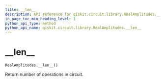 ```yaml
---
title: __len__
description: API reference for qiskit.circuit.library.RealAmplitudes.__len__
in_page_toc_min_heading_level: 1
python_api_type: method
python_api_name: qiskit.circuit.library.RealAmplitudes.__len__
---
```


# \_\_len\_\_

<span id="qiskit.circuit.library.RealAmplitudes.__len__" />

`RealAmplitudes.__len__()`

Return number of operations in circuit.

